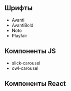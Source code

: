 ## Шрифты

- Avanti
- AvantiBold
- Noto
- Playfair

## Компоненты JS

- slick-carousel
- owl-carousel

## Компоненты React

